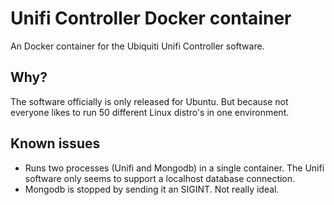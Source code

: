 # Unifi Controller Docker container
An Docker container for the Ubiquiti Unifi Controller software.

## Why?
The software officially is only released for Ubuntu. But because not everyone likes to run 50 different Linux distro's in one environment.

## Known issues
- Runs two processes (Unifi and Mongodb) in a single container. The Unifi software only seems to support a localhost database connection.
- Mongodb is stopped by sending it an SIGINT. Not really ideal.

